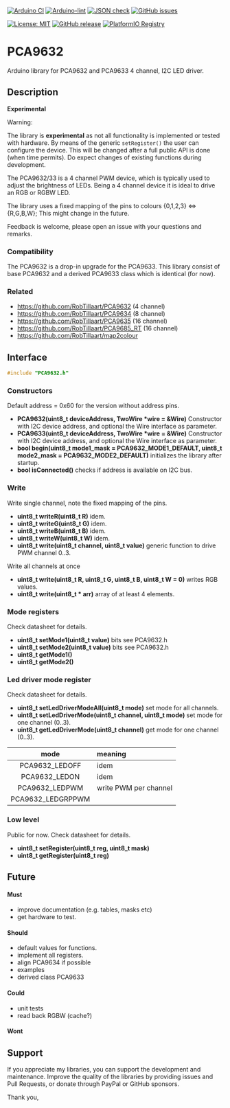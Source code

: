 
[![Arduino CI](https://github.com/RobTillaart/PCA9632/workflows/Arduino%20CI/badge.svg)](https://github.com/marketplace/actions/arduino_ci)
[![Arduino-lint](https://github.com/RobTillaart/PCA9632/actions/workflows/arduino-lint.yml/badge.svg)](https://github.com/RobTillaart/PCA9632/actions/workflows/arduino-lint.yml)
[![JSON check](https://github.com/RobTillaart/PCA9632/actions/workflows/jsoncheck.yml/badge.svg)](https://github.com/RobTillaart/PCA9632/actions/workflows/jsoncheck.yml)
[![GitHub issues](https://img.shields.io/github/issues/RobTillaart/PCA9632.svg)](https://github.com/RobTillaart/PCA9632/issues)

[![License: MIT](https://img.shields.io/badge/license-MIT-green.svg)](https://github.com/RobTillaart/PCA9632/blob/master/LICENSE)
[![GitHub release](https://img.shields.io/github/release/RobTillaart/PCA9632.svg?maxAge=3600)](https://github.com/RobTillaart/PCA9632/releases)
[![PlatformIO Registry](https://badges.registry.platformio.org/packages/robtillaart/library/PCA9632.svg)](https://registry.platformio.org/libraries/robtillaart/PCA9632)


# PCA9632

Arduino library for PCA9632 and PCA9633 4 channel, I2C LED driver.


## Description

**Experimental**

Warning:

The library is **experimental** as not all functionality is implemented or tested with hardware.
By means of the generic ```setRegister()``` the user can configure the device.
This will be changed after a full public API is done (when time permits).
Do expect changes of existing functions during development.


The PCA9632/33 is a 4 channel PWM device, which is typically used to adjust the brightness of LEDs.
Being a 4 channel device it is ideal to drive an RGB or RGBW LED.

The library uses a fixed mapping of the pins to colours {0,1,2,3} <=> {R,G,B,W};
This might change in the future.

Feedback is welcome, please open an issue with your questions and remarks.


### Compatibility

The PCA9632 is a drop-in upgrade for the PCA9633.
This library consist of base PCA9632 and a derived PCA9633 class
which is identical (for now).


### Related

- https://github.com/RobTillaart/PCA9632 (4 channel)
- https://github.com/RobTillaart/PCA9634 (8 channel)
- https://github.com/RobTillaart/PCA9635 (16 channel)
- https://github.com/RobTillaart/PCA9685_RT (16 channel)
- https://github.com/RobTillaart/map2colour 


## Interface

```cpp
#include "PCA9632.h"
```

### Constructors

Default address = 0x60 for the version without address pins.

- **PCA9632(uint8_t deviceAddress, TwoWire \*wire = &Wire)** Constructor with I2C device address,
and optional the Wire interface as parameter.
- **PCA9633(uint8_t deviceAddress, TwoWire \*wire = &Wire)** Constructor with I2C device address,
and optional the Wire interface as parameter.
- **bool begin(uint8_t mode1_mask = PCA9632_MODE1_DEFAULT, uint8_t mode2_mask = PCA9632_MODE2_DEFAULT)**
initializes the library after startup.
- **bool isConnected()** checks if address is available on I2C bus.


### Write

Write single channel, note the fixed mapping of the pins.

- **uint8_t writeR(uint8_t R)** idem.
- **uint8_t writeG(uint8_t G)** idem.
- **uint8_t writeB(uint8_t B)** idem.
- **uint8_t writeW(uint8_t W)** idem.
- **uint8_t write(uint8_t channel, uint8_t value)** generic function to drive PWM channel 0..3.

Write all channels at once

- **uint8_t write(uint8_t R, uint8_t G, uint8_t B, uint8_t W = 0)** writes RGB values.
- **uint8_t write(uint8_t \* arr)** array of at least 4 elements.


### Mode registers

Check datasheet for details. 

- **uint8_t setMode1(uint8_t value)** bits see PCA9632.h
- **uint8_t setMode2(uint8_t value)** bits see PCA9632.h
- **uint8_t getMode1()**
- **uint8_t getMode2()**


### Led driver mode register

Check datasheet for details.

- **uint8_t setLedDriverModeAll(uint8_t mode)** set mode for all channels.
- **uint8_t setLedDriverMode(uint8_t channel, uint8_t mode)** set mode for one channel (0..3).
- **uint8_t getLedDriverMode(uint8_t channel)** get mode for one channel (0..3).

|  mode               |  meaning  |
|:-------------------:|:----------|
|  PCA9632_LEDOFF     |  idem
|  PCA9632_LEDON      |  idem
|  PCA9632_LEDPWM     |  write PWM per channel
|  PCA9632_LEDGRPPWM  |  


### Low level

Public for now. Check datasheet for details.

- **uint8_t setRegister(uint8_t reg, uint8_t mask)**
- **uint8_t getRegister(uint8_t reg)**


## Future

#### Must

- improve documentation (e.g. tables, masks etc)
- get hardware to test.


#### Should

- default values for functions.
- implement all registers.
- align PCA9634 if possible
- examples
- derived class PCA9633

#### Could

- unit tests
- read back RGBW (cache?)


#### Wont


## Support

If you appreciate my libraries, you can support the development and maintenance.
Improve the quality of the libraries by providing issues and Pull Requests, or
donate through PayPal or GitHub sponsors.

Thank you,

